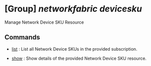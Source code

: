 # [Group] _networkfabric devicesku_

Manage Network Device SKU Resource

## Commands

- [list](/Commands/networkfabric/devicesku/_list.md)
: List all Network Device SKUs in the provided subscription.

- [show](/Commands/networkfabric/devicesku/_show.md)
: Show details of the provided Network Device SKU resource.
